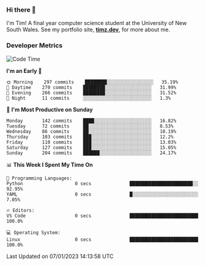 ### Hi there 👋

I'm Tim! A final year computer science student at the University of New South
Wales. See my portfolio site, <strong><a href="https://timz.dev">timz.dev</a></strong>,
for more about me.

### Developer Metrics

<!-- [![Top Languages](https://github-readme-stats.vercel.app/api/wakatime?username=Tymotex&langs_count=5&custom_title=Top%205%20Languages&hide=Other&theme=material-palenight)](https://github.com/anuraghazra/github-readme-stats) -->

<!--START_SECTION:waka-->
![Code Time](http://img.shields.io/badge/Code%20Time-1%2C124%20hrs%2047%20mins-blue)

**I'm an Early 🐤** 

```text
🌞 Morning    297 commits    ████████░░░░░░░░░░░░░░░░░   35.19% 
🌆 Daytime    270 commits    ████████░░░░░░░░░░░░░░░░░   31.99% 
🌃 Evening    266 commits    ████████░░░░░░░░░░░░░░░░░   31.52% 
🌙 Night      11 commits     ░░░░░░░░░░░░░░░░░░░░░░░░░   1.3%

```
📅 **I'm Most Productive on Sunday** 

```text
Monday       142 commits    ████░░░░░░░░░░░░░░░░░░░░░   16.82% 
Tuesday      72 commits     ██░░░░░░░░░░░░░░░░░░░░░░░   8.53% 
Wednesday    86 commits     ██░░░░░░░░░░░░░░░░░░░░░░░   10.19% 
Thursday     103 commits    ███░░░░░░░░░░░░░░░░░░░░░░   12.2% 
Friday       110 commits    ███░░░░░░░░░░░░░░░░░░░░░░   13.03% 
Saturday     127 commits    ███░░░░░░░░░░░░░░░░░░░░░░   15.05% 
Sunday       204 commits    ██████░░░░░░░░░░░░░░░░░░░   24.17%

```


📊 **This Week I Spent My Time On** 

```text
💬 Programming Languages: 
Python                   0 secs              ███████████████████████░░   92.95% 
YAML                     0 secs              █░░░░░░░░░░░░░░░░░░░░░░░░   7.05%

🔥 Editors: 
VS Code                  0 secs              █████████████████████████   100.0%

💻 Operating System: 
Linux                    0 secs              █████████████████████████   100.0%

```


 Last Updated on 07/01/2023 14:13:58 UTC
<!--END_SECTION:waka-->

<!-- [![Tymotex's GitHub stats](https://github-readme-stats.vercel.app/api?username=Tymotex)](https://github.com/anuraghazra/github-readme-stats) -->
